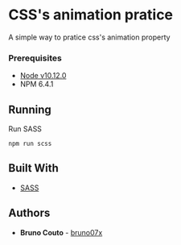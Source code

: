 # CSS's animation pratice

A simple way to pratice css's animation property

### Prerequisites

* [Node v10.12.0](https://nodejs.org/en/download/)
* NPM 6.4.1

## Running

Run SASS

```
npm run scss
```
## Built With

* [SASS](https://sass-lang.com/)

## Authors

* **Bruno Couto** - [bruno07x](https://github.com/bruno07x)